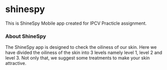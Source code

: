 # shinespy

This is ShineSpy Mobile app created for IPCV Practicle assignment.

### About ShineSpy

The ShineSpy app is designed to check the oiliness of our skin. Here we have divided the oiliness of the skin into 3 levels namely level 1, level 2 and level 3. Not only that, we suggest some treatments to make your skin attractive.